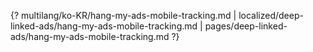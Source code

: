 {? multilang/ko-KR/hang-my-ads-mobile-tracking.md | localized/deep-linked-ads/hang-my-ads-mobile-tracking.md | pages/deep-linked-ads/hang-my-ads-mobile-tracking.md ?}
